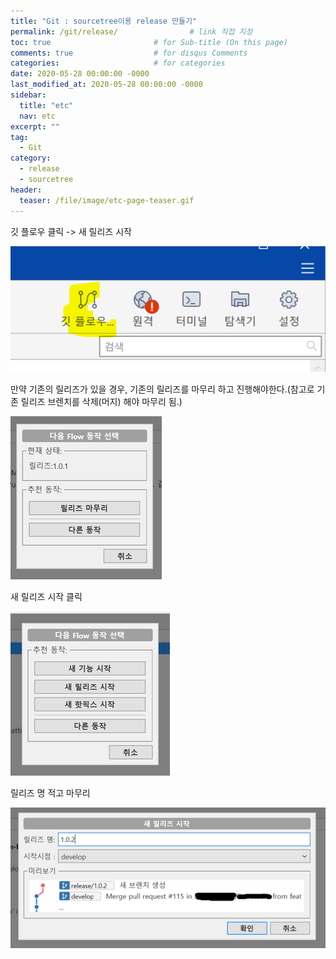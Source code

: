 ```yaml
---
title: "Git : sourcetree이용 release 만들기"
permalink: /git/release/                # link 직접 지정
toc: true                       # for Sub-title (On this page)
comments: true                  # for disqus Comments
categories:                     # for categories
date: 2020-05-28 00:00:00 -0000
last_modified_at: 2020-05-28 00:00:00 -0000
sidebar:
  title: "etc"
  nav: etc
excerpt: ""
tag:
  - Git
category:
  - release
  - sourcetree
header:
  teaser: /file/image/etc-page-teaser.gif
---
```


깃 플로우 클릭 -> 새 릴리즈 시작

![](/file/image/git-release-1.png)

만약 기존의 릴리즈가 있을 경우, 기존의 릴리즈를 마무리 하고 진행해야한다.(참고로 기존 릴리즈 브렌치를 삭제(머지) 해야 마무리 됨.)

![](/file/image/git-release-2.png)

새 릴리즈 시작 클릭

![](/file/image/git-release-3.png)

릴리즈 명 적고 마무리

![](/file/image/git-release-4.png)